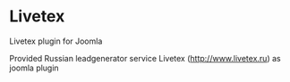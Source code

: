 Livetex
=======

Livetex plugin for Joomla

Provided Russian leadgenerator service Livetex (http://www.livetex.ru) as joomla plugin
